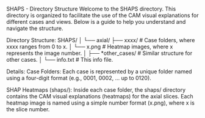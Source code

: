 SHAPS - Directory Structure
Welcome to the SHAPS directory. This directory is organized to facilitate the use of the CAM visual explanations for different cases and views. Below is a guide to help you understand and navigate the structure.

Directory Structure:
SHAPS/
│
└── axial/
    ├── xxxx/              # Case folders, where xxxx ranges from 0 to x.
    │   └── x.png          # Heatmap images, where x represents the image number.
    │
    ├── *other_cases/      # Similar structure for other cases.
    │
    └── info.txt           # This info file.

Details:
Case Folders: Each case is represented by a unique folder named using a four-digit format (e.g., 0001, 0002, ... up to 0120).

SHAP Heatmaps (shaps/): Inside each case folder, the shaps/ directory contains the CAM visual explanations (heatmaps) for the axial slices. Each heatmap image is named using a simple number format (x.png), where x is the slice number.
